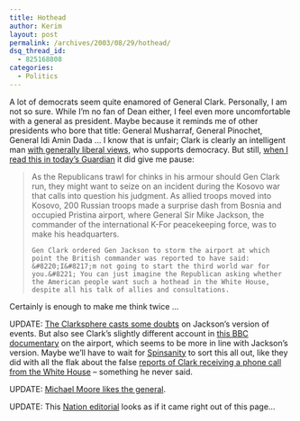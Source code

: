 ```yaml
---
title: Hothead
author: Kerim
layout: post
permalink: /archives/2003/08/29/hothead/
dsq_thread_id:
  - 825168808
categories:
  - Politics
---
```

A lot of democrats seem quite enamored of General Clark. Personally, I am not so sure. While I&#8217;m no fan of Dean either, I feel even more uncomfortable with a general as president. Maybe because it reminds me of other presidents who bore that title: General Musharraf, General Pinochet, General Idi Amin Dada &#8230; I know that is unfair; Clark is clearly an intelligent man <a href="http://www.draftwesleyclark.com/on_the_issues.htm" onclick="_gaq.push(['_trackEvent', 'outbound-article', 'http://www.draftwesleyclark.com/on_the_issues.htm', 'with generally liberal views']);" >with generally liberal views</a>, who supports democracy. But still, <a href="http://www.guardian.co.uk/usa/story/0,12271,1031920,00.html" onclick="_gaq.push(['_trackEvent', 'outbound-article', 'http://www.guardian.co.uk/usa/story/0,12271,1031920,00.html', 'when I read this in today&#8217;s Guardian']);" >when I read this in today&#8217;s Guardian</a> it did give me pause:


>   As the Republicans trawl for chinks in his armour should Gen Clark run, they might want to seize on an incident during the Kosovo war that calls into question his judgment. As allied troops moved into Kosovo, 200 Russian troops made a surprise dash from Bosnia and occupied Pristina airport, where General Sir Mike Jackson, the commander of the international K-For peacekeeping force, was to make his headquarters. 
>   
>   
>     Gen Clark ordered Gen Jackson to storm the airport at which point the British commander was reported to have said: &#8220;I&#8217;m not going to start the third world war for you.&#8221; You can just imagine the Republican asking whether the American people want such a hothead in the White House, despite all his talk of allies and consultations.
>   


Certainly is enough to make me think twice &#8230;

UPDATE: <a href="http://www.theclarksphere.com/archives/000347.html" onclick="_gaq.push(['_trackEvent', 'outbound-article', 'http://www.theclarksphere.com/archives/000347.html', 'The Clarksphere casts some doubts']);" >The Clarksphere casts some doubts</a> on Jackson&#8217;s version of events. But also see Clark&#8217;s slightly different account in <a href="http://news.bbc.co.uk/2/hi/europe/671495.stm" onclick="_gaq.push(['_trackEvent', 'outbound-article', 'http://news.bbc.co.uk/2/hi/europe/671495.stm', 'this BBC documentary']);" >this BBC documentary</a> on the airport, which seems to be more in line with Jackson&#8217;s version. Maybe we&#8217;ll have to wait for <a href="http://www.spinsanity.org/l" onclick="_gaq.push(['_trackEvent', 'outbound-article', 'http://www.spinsanity.org/l', 'Spinsanity']);" >Spinsanity</a> to sort this all out, like they did with all the flak about the false <a href="http://www.spinsanity.org/columns/20030903.html" onclick="_gaq.push(['_trackEvent', 'outbound-article', 'http://www.spinsanity.org/columns/20030903.html', 'reports of Clark receiving a phone call from the White House']);" >reports of Clark receiving a phone call from the White House</a> &#8211; something he never said.

UPDATE: <a href="http://www.michaelmoore.com/words/message/index.php?messageDate=2003-09-12" onclick="_gaq.push(['_trackEvent', 'outbound-article', 'http://www.michaelmoore.com/words/message/index.php?messageDate=2003-09-12', 'Michael Moore likes the general']);" >Michael Moore likes the general</a>.

UPDATE: This <a href="http://www.thenation.com/edcut/index.mhtml?pid=945" onclick="_gaq.push(['_trackEvent', 'outbound-article', 'http://www.thenation.com/edcut/index.mhtml?pid=945', 'Nation editorial']);" >Nation editorial</a> looks as if it came right out of this page&#8230;

